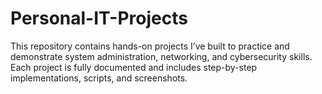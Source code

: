 # Personal-IT-Projects
This repository contains hands-on projects I’ve built to practice and demonstrate system administration, networking, and cybersecurity skills. Each project is fully documented and includes step-by-step implementations, scripts, and screenshots.
